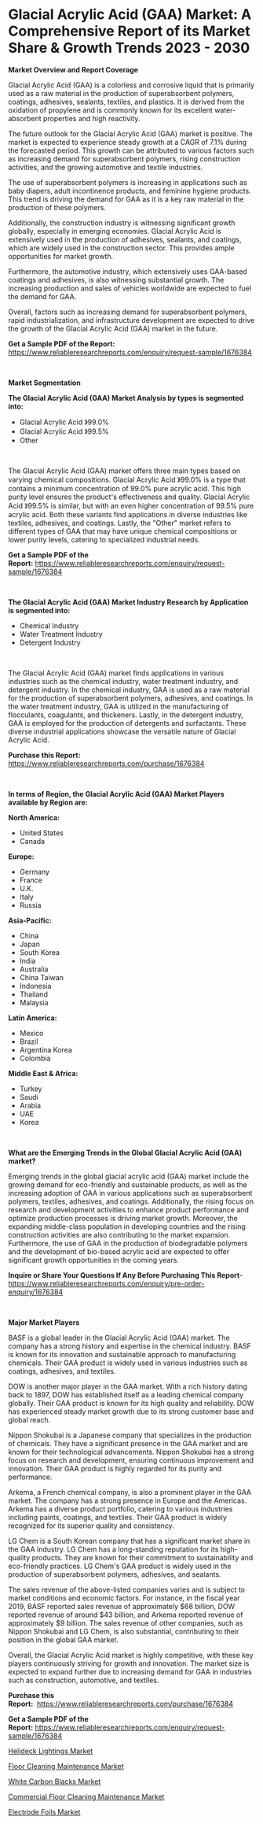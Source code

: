 <p><h1>Glacial Acrylic Acid (GAA) Market: A Comprehensive Report of its Market Share & Growth Trends 2023 - 2030</h1></p><p><strong>Market Overview and Report Coverage</strong></p>
<p><p>Glacial Acrylic Acid (GAA) is a colorless and corrosive liquid that is primarily used as a raw material in the production of superabsorbent polymers, coatings, adhesives, sealants, textiles, and plastics. It is derived from the oxidation of propylene and is commonly known for its excellent water-absorbent properties and high reactivity.</p><p>The future outlook for the Glacial Acrylic Acid (GAA) market is positive. The market is expected to experience steady growth at a CAGR of 7.1% during the forecasted period. This growth can be attributed to various factors such as increasing demand for superabsorbent polymers, rising construction activities, and the growing automotive and textile industries.</p><p>The use of superabsorbent polymers is increasing in applications such as baby diapers, adult incontinence products, and feminine hygiene products. This trend is driving the demand for GAA as it is a key raw material in the production of these polymers.</p><p>Additionally, the construction industry is witnessing significant growth globally, especially in emerging economies. Glacial Acrylic Acid is extensively used in the production of adhesives, sealants, and coatings, which are widely used in the construction sector. This provides ample opportunities for market growth.</p><p>Furthermore, the automotive industry, which extensively uses GAA-based coatings and adhesives, is also witnessing substantial growth. The increasing production and sales of vehicles worldwide are expected to fuel the demand for GAA.</p><p>Overall, factors such as increasing demand for superabsorbent polymers, rapid industrialization, and infrastructure development are expected to drive the growth of the Glacial Acrylic Acid (GAA) market in the future.</p></p>
<p><strong>Get a Sample PDF of the Report:</strong> <a href="https://www.reliableresearchreports.com/enquiry/request-sample/1676384">https://www.reliableresearchreports.com/enquiry/request-sample/1676384</a></p>
<p>&nbsp;</p>
<p><strong>Market Segmentation</strong></p>
<p><strong>The Glacial Acrylic Acid (GAA) Market Analysis by types is segmented into:</strong></p>
<p><ul><li>Glacial Acrylic Acid 》99.0%</li><li>Glacial Acrylic Acid 》99.5%</li><li>Other</li></ul></p>
<p>&nbsp;</p>
<p><p>The Glacial Acrylic Acid (GAA) market offers three main types based on varying chemical compositions. Glacial Acrylic Acid 》99.0% is a type that contains a minimum concentration of 99.0% pure acrylic acid. This high purity level ensures the product's effectiveness and quality. Glacial Acrylic Acid 》99.5% is similar, but with an even higher concentration of 99.5% pure acrylic acid. Both these variants find applications in diverse industries like textiles, adhesives, and coatings. Lastly, the "Other" market refers to different types of GAA that may have unique chemical compositions or lower purity levels, catering to specialized industrial needs.</p></p>
<p><strong>Get a Sample PDF of the Report:</strong>&nbsp;<a href="https://www.reliableresearchreports.com/enquiry/request-sample/1676384">https://www.reliableresearchreports.com/enquiry/request-sample/1676384</a></p>
<p>&nbsp;</p>
<p><strong>The Glacial Acrylic Acid (GAA) Market Industry Research by Application is segmented into:</strong></p>
<p><ul><li>Chemical Industry</li><li>Water Treatment Industry</li><li>Detergent Industry</li></ul></p>
<p>&nbsp;</p>
<p><p>The Glacial Acrylic Acid (GAA) market finds applications in various industries such as the chemical industry, water treatment industry, and detergent industry. In the chemical industry, GAA is used as a raw material for the production of superabsorbent polymers, adhesives, and coatings. In the water treatment industry, GAA is utilized in the manufacturing of flocculants, coagulants, and thickeners. Lastly, in the detergent industry, GAA is employed for the production of detergents and surfactants. These diverse industrial applications showcase the versatile nature of Glacial Acrylic Acid.</p></p>
<p><strong>Purchase this Report:</strong>&nbsp; <a href="https://www.reliableresearchreports.com/purchase/1676384">https://www.reliableresearchreports.com/purchase/1676384</a></p>
<p>&nbsp;</p>
<p><strong>In terms of Region, the Glacial Acrylic Acid (GAA) Market Players available by Region are:</strong></p>
<p>
    <p> <strong> North America: </strong>
        <ul>
            <li>United States</li>
            <li>Canada</li>
        </ul>
        </p> 
    <p> <strong> Europe: </strong>
        <ul>
            <li>Germany</li>
            <li>France</li>
            <li>U.K.</li>
            <li>Italy</li>
            <li>Russia</li>
        </ul>
        </p> 
    <p> <strong> Asia-Pacific: </strong>
        <ul>
            <li>China</li>
            <li>Japan</li>
            <li>South Korea</li>
            <li>India</li>
            <li>Australia</li>
            <li>China Taiwan</li>
            <li>Indonesia</li>
            <li>Thailand</li>
            <li>Malaysia</li>
        </ul>
        </p> 
    <p> <strong> Latin America: </strong>
        <ul>
            <li>Mexico</li>
            <li>Brazil</li>
            <li>Argentina Korea</li>
            <li>Colombia</li>
        </ul>
        </p> 
    <p> <strong> Middle East & Africa: </strong>
        <ul>
            <li>Turkey</li>
            <li>Saudi</li>
            <li>Arabia</li>
            <li>UAE</li>
            <li>Korea</li>
        </ul>
    </p>
    </p>
<p>&nbsp;</p>
<p><strong>What are the Emerging Trends in the Global Glacial Acrylic Acid (GAA) market?</strong></p>
<p><p>Emerging trends in the global glacial acrylic acid (GAA) market include the growing demand for eco-friendly and sustainable products, as well as the increasing adoption of GAA in various applications such as superabsorbent polymers, textiles, adhesives, and coatings. Additionally, the rising focus on research and development activities to enhance product performance and optimize production processes is driving market growth. Moreover, the expanding middle-class population in developing countries and the rising construction activities are also contributing to the market expansion. Furthermore, the use of GAA in the production of biodegradable polymers and the development of bio-based acrylic acid are expected to offer significant growth opportunities in the coming years.</p></p>
<p><strong>Inquire or Share Your Questions If Any Before Purchasing This Report</strong>- <a href="https://www.reliableresearchreports.com/enquiry/pre-order-enquiry/1676384">https://www.reliableresearchreports.com/enquiry/pre-order-enquiry/1676384</a></p>
<p>&nbsp;</p>
<p><strong>Major Market Players</strong></p>
<p><p>BASF is a global leader in the Glacial Acrylic Acid (GAA) market. The company has a strong history and expertise in the chemical industry. BASF is known for its innovation and sustainable approach to manufacturing chemicals. Their GAA product is widely used in various industries such as coatings, adhesives, and textiles.</p><p>DOW is another major player in the GAA market. With a rich history dating back to 1897, DOW has established itself as a leading chemical company globally. Their GAA product is known for its high quality and reliability. DOW has experienced steady market growth due to its strong customer base and global reach.</p><p>Nippon Shokubai is a Japanese company that specializes in the production of chemicals. They have a significant presence in the GAA market and are known for their technological advancements. Nippon Shokubai has a strong focus on research and development, ensuring continuous improvement and innovation. Their GAA product is highly regarded for its purity and performance.</p><p>Arkema, a French chemical company, is also a prominent player in the GAA market. The company has a strong presence in Europe and the Americas. Arkema has a diverse product portfolio, catering to various industries including paints, coatings, and textiles. Their GAA product is widely recognized for its superior quality and consistency.</p><p>LG Chem is a South Korean company that has a significant market share in the GAA industry. LG Chem has a long-standing reputation for its high-quality products. They are known for their commitment to sustainability and eco-friendly practices. LG Chem's GAA product is widely used in the production of superabsorbent polymers, adhesives, and sealants.</p><p>The sales revenue of the above-listed companies varies and is subject to market conditions and economic factors. For instance, in the fiscal year 2019, BASF reported sales revenue of approximately $68 billion, DOW reported revenue of around $43 billion, and Arkema reported revenue of approximately $9 billion. The sales revenue of other companies, such as Nippon Shokubai and LG Chem, is also substantial, contributing to their position in the global GAA market.</p><p>Overall, the Glacial Acrylic Acid market is highly competitive, with these key players continuously striving for growth and innovation. The market size is expected to expand further due to increasing demand for GAA in industries such as construction, automotive, and textiles.</p></p>
<p><strong>Purchase this Report:</strong>&nbsp;&nbsp;<a href="https://www.reliableresearchreports.com/purchase/1676384">https://www.reliableresearchreports.com/purchase/1676384</a></p>
<p></p>
<p><strong>Get a Sample PDF of the Report:</strong>&nbsp;<a href="https://www.reliableresearchreports.com/enquiry/request-sample/1676384">https://www.reliableresearchreports.com/enquiry/request-sample/1676384</a></p>
<p><p><a href="https://www.linkedin.com/pulse/helideck-lightings-market-research-report-provides-thorough/">Helideck Lightings Market</a></p><p><a href="https://medium.com/@alicehanson1974/floor-cleaning-maintenance-market-opportunities-and-strategies-forecast-for-period-from-2023-2030-8aeaf4c0e70c">Floor Cleaning Maintenance Market</a></p><p><a href="https://www.linkedin.com/pulse/white-carbon-blacks-market-size-share-global-analysis/">White Carbon Blacks Market</a></p><p><a href="https://medium.com/@leonorhaley2009/commercial-floor-cleaning-maintenance-market-trends-and-market-analysis-forecasted-for-period-366b5a088877">Commercial Floor Cleaning Maintenance Market</a></p><p><a href="https://www.linkedin.com/pulse/electrode-foils-market-size-2023-2030-global-industrial/">Electrode Foils Market</a></p></p>
